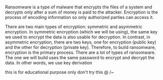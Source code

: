  Ransomware is a type of malware that encrypts the files of a system and
 decrypts only after a sum of money is paid to the attacker.
 Encryption is the process of encoding information so only authorized parties can
 access it.

 There are two main types of encryption: symmetric and asymmetric encryption.
 In symmetric encryption (which we will be using), the same key we used to
 encrypt the data is also usable for decryption. In contrast, in asymmetric
 encryption, there are two keys, one for encryption (public key) and the other for
 decryption (private key). Therefore, to build ransomware, encryption is the
 primary process.
There are a lot of types of ransomware. The one we will build uses the same
password to encrypt and decrypt the data. In other words, we use key derivation

this is for educational purpose only don't try this @ /~

